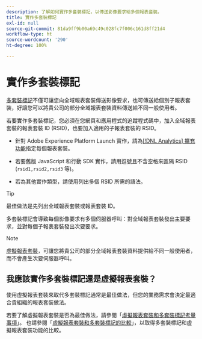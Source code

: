 ```yaml
---
description: 了解如何實作多套裝標記，以傳送影像要求給多個報表套裝。
title: 實作多套裝標記
exl-id: null
source-git-commit: 81da9ff9b00a69c49c028fc7f006c161d8ff21d4
workflow-type: ht
source-wordcount: '290'
ht-degree: 100%

---
```



# 實作多套裝標記

[多套裝標記](/help/admin/c-manage-report-suites/rollup-report-suite.md)不僅可讓您向全域報表套裝傳送影像要求，也可傳送給個別子報表套裝，好讓您可以將貴公司的部分全域報表套裝資料傳送給不同一般使用者。

若要實作多套裝標記，您必須在您網頁和應用程式的追蹤程式碼中，加入全域報表套裝的報表套裝 ID (RSID)，也要加入適用的子報表套裝的 RSID。

* 針對 Adobe Experience Platform Launch 實作，請為[[!DNL Analytics] 擴充功能](https://experienceleague.adobe.com/docs/launch/using/extensions-ref/adobe-extension/analytics-extension/overview.html?lang=zh-Hant)指定每個報表套裝。

* 若要舊版 JavaScript 和行動 SDK 實作，請用逗號且不含空格來區隔 RSID (`rsid1,rsid2,rsid3` 等)。

* 若為其他實作類型，請使用列出多個 RSID 所需的語法。

>[!TIP]
>
> 最佳做法是先列出全域報表套裝或報表套裝 ID。

多套裝標記會導致每個影像要求有多個伺服器呼叫：對全域報表套裝發出主要要求，並對每個子報表套裝發出次要要求。

>[!NOTE]
>
> [虛擬報表套裝](/help/components/vrs/vrs-about.md)，可讓您將貴公司的部分全域報表套裝資料提供給不同一般使用者，而不會產生次要伺服器呼叫。

## 我應該實作多套裝標記還是虛擬報表套裝？

使用虛擬報表套裝來取代多套裝標記通常是最佳做法，但您的業務需求會決定最適合貴組織的報表套裝做法。

若要了解虛擬報表套裝是否為最佳做法，請參閱「[虛擬報表套裝和多套裝標記考量事項](/help/components/vrs/vrs-considerations.md)」。 也請參閱「[虛擬報表套裝和多套裝標記的比較](/help/components/vrs/vrs-about.md#section_317E4D21CCD74BC38166D2F57D214F78)」，以取得多套裝標記和虛擬報表套裝功能的比較。
